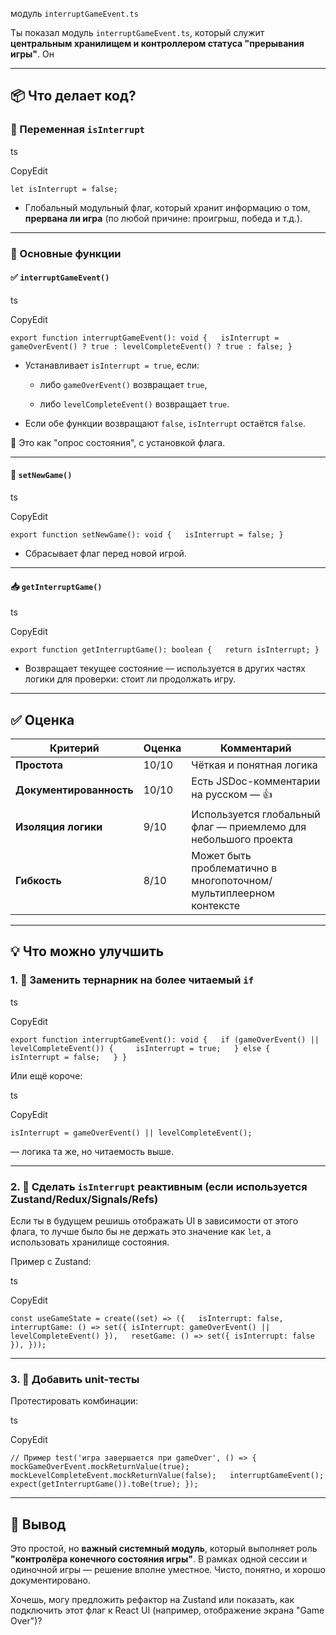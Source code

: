 модуль `interruptGameEvent.ts` 

Ты показал модуль `interruptGameEvent.ts`, который служит **центральным хранилищем и контроллером статуса "прерывания игры"**. Он 

---

## 📦 Что делает код?

### 🔁 Переменная `isInterrupt`

ts

CopyEdit

`let isInterrupt = false;`

- Глобальный модульный флаг, который хранит информацию о том, **прервана ли игра** (по любой причине: проигрыш, победа и т.д.).
    

---

### 🧠 Основные функции

#### ✅ `interruptGameEvent()`

ts

CopyEdit

`export function interruptGameEvent(): void {   isInterrupt = gameOverEvent() ? true : levelCompleteEvent() ? true : false; }`

- Устанавливает `isInterrupt = true`, если:
    
    - либо `gameOverEvent()` возвращает `true`,
        
    - либо `levelCompleteEvent()` возвращает `true`.
        
- Если обе функции возвращают `false`, `isInterrupt` остаётся `false`.
    

📌 Это как "опрос состояния", с установкой флага.

---

#### 🔄 `setNewGame()`

ts

CopyEdit

`export function setNewGame(): void {   isInterrupt = false; }`

- Сбрасывает флаг перед новой игрой.
    

---

#### 📥 `getInterruptGame()`

ts

CopyEdit

`export function getInterruptGame(): boolean {   return isInterrupt; }`

- Возвращает текущее состояние — используется в других частях логики для проверки: стоит ли продолжать игру.
    

---

## ✅ Оценка

|Критерий|Оценка|Комментарий|
|---|---|---|
|**Простота**|10/10|Чёткая и понятная логика|
|**Документированность**|10/10|Есть JSDoc-комментарии на русском — 👍|
|**Изоляция логики**|9/10|Используется глобальный флаг — приемлемо для небольшого проекта|
|**Гибкость**|8/10|Может быть проблематично в многопоточном/мультиплеерном контексте|

---

## 💡 Что можно улучшить

### 1. 🧱 Заменить тернарник на более читаемый `if`

ts

CopyEdit

`export function interruptGameEvent(): void {   if (gameOverEvent() || levelCompleteEvent()) {     isInterrupt = true;   } else {     isInterrupt = false;   } }`

Или ещё короче:

ts

CopyEdit

`isInterrupt = gameOverEvent() || levelCompleteEvent();`

— логика та же, но читаемость выше.

---

### 2. 🔁 Сделать `isInterrupt` реактивным (если используется Zustand/Redux/Signals/Refs)

Если ты в будущем решишь отображать UI в зависимости от этого флага, то лучше было бы не держать это значение как `let`, а использовать хранилище состояния.

Пример с Zustand:

ts

CopyEdit

`const useGameState = create((set) => ({   isInterrupt: false,   interruptGame: () => set({ isInterrupt: gameOverEvent() || levelCompleteEvent() }),   resetGame: () => set({ isInterrupt: false }), }));`

---

### 3. 🧪 Добавить unit-тесты

Протестировать комбинации:

ts

CopyEdit

`// Пример test('игра завершается при gameOver', () => {   mockGameOverEvent.mockReturnValue(true);   mockLevelCompleteEvent.mockReturnValue(false);   interruptGameEvent();   expect(getInterruptGame()).toBe(true); });`

---

## 🧠 Вывод

Это простой, но **важный системный модуль**, который выполняет роль **"контролёра конечного состояния игры"**. В рамках одной сессии и одиночной игры — решение вполне уместное. Чисто, понятно, и хорошо документировано.

Хочешь, могу предложить рефактор на Zustand или показать, как подключить этот флаг к React UI (например, отображение экрана "Game Over")?